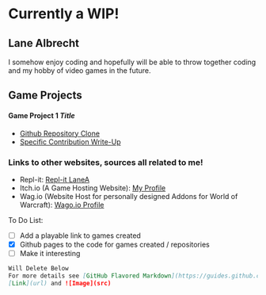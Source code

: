 # Currently a WIP!
## Lane Albrecht
I somehow enjoy coding and hopefully will be able to throw together coding and my hobby of video games in the future.

## Game Projects

#### Game Project 1 *Title*
- [Github Repository Clone](https://github.com/LaneAlb-Portfolio/Game-Project-1)
- [Specific Contribution Write-Up](https://lanealb-portfolio.github.io/Lane-Albrecht-GP1/)

### Links to other websites, sources all related to me!
- Repl-it: [Repl-it LaneA](https://repl.it/@LaneA)
- Itch.io (A Game Hosting Website): [My Profile](https://tevlane.itch.io/)
- Wag.io (Website Host for personally designed Addons for World of Warcraft): [Wago.io Profile](https://wago.io/p/Tevonsonte)

To Do List:
- [ ] Add a playable link to games created
- [x] Github pages to the code for games created / repositories
- [ ] Make it interesting

```markdown
Will Delete Below
For more details see [GitHub Flavored Markdown](https://guides.github.com/features/mastering-markdown/).
[Link](url) and ![Image](src)
```
